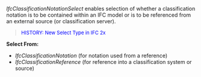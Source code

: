 ﻿_IfcClassificationNotationSelect_ enables selection of whether a classification notation is to be contained within an IFC model or is to be referenced from an external source (or classification server).

> <font size="-1" color="#0000FF">HISTORY: New Select Type in IFC
		2x </font>

**Select From:**

* _IfcClassificationNotation_ (for notation used from a reference) 
* _IfcClassificationReference_ (for reference into a classification system or source)
